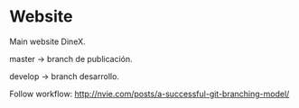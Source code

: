 Website
============

Main website DineX.

master -> branch de publicación.

develop -> branch desarrollo.

Follow workflow: http://nvie.com/posts/a-successful-git-branching-model/